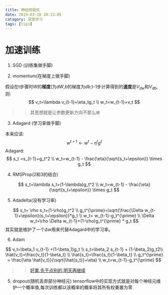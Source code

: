 ```yaml
---
title: 神经网调优
date: 2019-03-10 10:13:05
catagory: 深度学习
tags: [tips]
---
```


# 加速训练

1. SGD (训练集做手脚)

2. momentum(在梯度上做手脚)

假设在t步骤时$W$的**梯度**(为$dW$,$b$的梯度为$db$,t-1步计算得到的**速度**是$V_{dw}$和$V_{db}$,则:
$$
v_t=\lambda v_{t-1}+\eta_tg_t \\
w_t=w_{t-1}+v_t
$$
>>其思想就是让参数更新方向不那么`硬`

3. Adagard (学习率做手脚)

本来应该:
$$
w^{t+1} \leftarrow w^t - \eta^t g^t
$$
Adagard:
$$
s_t =s_{t-1}+g_t^2 \\
w_t=w_{t-1} - \frac{\eta}{\sqrt{s_t+\epsilon}} \times g_t
$$

4. RMSProp(2和3的结合)

$$
s_t=\lambda s_t+(1-\lambda)g_t^2 \\
w_t=w_{t-1} - \frac{\eta}{\sqrt{s_t+\epsilon}} \times g_t
$$

5. Adadelta(没有学习率)

$$
s_t= \rho s_t+(1-\rho)g_t^2 \\
g_t^{\prime}=\sqrt{\frac{\Delta w_{t-1}+\epsilon}{s_t+\epsilon}}*g_t \\
w_t= w_{t-1}-g_t^{\prime} \\
\Delta w_t=\rho \Delta w_{t-1}+(1-\rho)g_t^{\prime} * g_t
$$
其实就是维护了一个$\Delta w$用来代替Adagard中的学习率。

6. Adam

$$
v_t=\beta_1 v_{t-1} +(1-\beta_1)g_t \\
s_t=\beta_2 s_{t-1} + (1-\beta_2)g_t2\\
\hat{v_t}=\frac{v_t}{1-\beta_t} \\
\hat{s_t}=\frac{s_t}{1-\beta_t} \\
g_t^{\prime} = \frac{\eta \hat{v_t}}{\sqrt{\hat{s_t}}+\eta} \\
w_t=w_{t-1}-g_t^{\prime}
$$
>>[好累,先干点别的,明天再继续](http://zh.gluon.ai/chapter_optimization/adam.html)

5. dropout(随机丢弃部分神经元)
tensorflow中的实现方式就是对每个神经元维护一个概率值,每次训练都以该概率的概率将其所有权重置为零